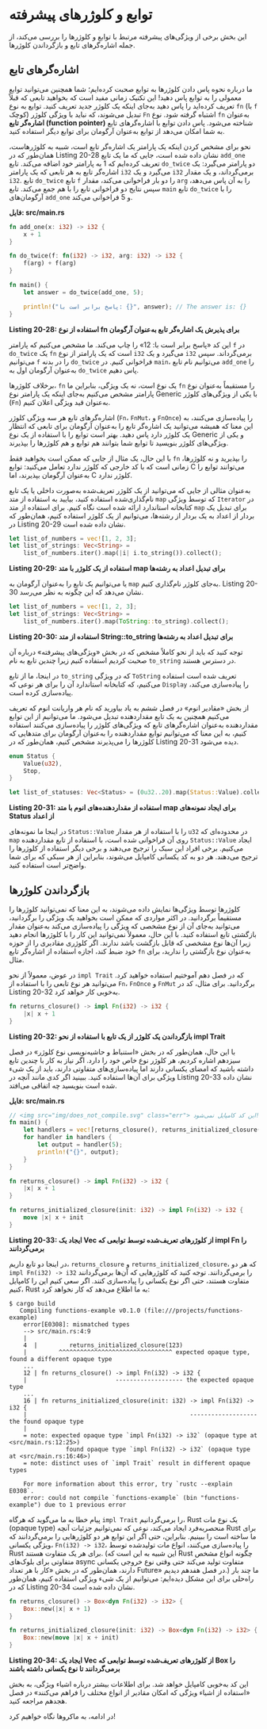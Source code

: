 # توابع و کلوژرهای پیشرفته

این بخش برخی از ویژگی‌های پیشرفته مرتبط با توابع و کلوژرها را بررسی می‌کند، از جمله اشاره‌گرهای تابع و بازگرداندن کلوژرها.

## اشاره‌گرهای تابع

ما درباره نحوه پاس دادن کلوژرها به توابع صحبت کرده‌ایم؛ شما همچنین می‌توانید توابع معمولی را به توابع پاس دهید! این تکنیک زمانی مفید است که بخواهید تابعی که قبلاً تعریف کرده‌اید را پاس دهید به‌جای اینکه یک کلوژر جدید تعریف کنید. توابع به نوع `fn` (با `f` کوچک) تبدیل می‌شوند، که نباید با ویژگی کلوژر `Fn` اشتباه گرفته شود. نوع `fn` به‌عنوان **اشاره‌گر تابع (function pointer)** شناخته می‌شود. پاس دادن توابع با اشاره‌گرهای تابع به شما امکان می‌دهد از توابع به‌عنوان آرگومان برای توابع دیگر استفاده کنید.

نحو برای مشخص کردن اینکه یک پارامتر یک اشاره‌گر تابع است، شبیه به کلوژرهاست، همان‌طور که در Listing 20-28 نشان داده شده است، جایی که ما یک تابع `add_one` تعریف کرده‌ایم که 1 به پارامتر خود اضافه می‌کند. تابع `do_twice` دو پارامتر می‌گیرد: یک اشاره‌گر تابع به هر تابعی که یک پارامتر `i32` می‌گیرد و یک `i32` برمی‌گرداند، و یک مقدار `i32`. تابع `do_twice` تابع `f` را دو بار فراخوانی می‌کند، مقدار `arg` را به آن پاس می‌دهد، سپس نتایج دو فراخوانی تابع را با هم جمع می‌کند. تابع `main` تابع `do_twice` را با آرگومان‌های `add_one` و 5 فراخوانی می‌کند.

**فایل: src/main.rs**

```rust
fn add_one(x: i32) -> i32 {
    x + 1
}

fn do_twice(f: fn(i32) -> i32, arg: i32) -> i32 {
    f(arg) + f(arg)
}

fn main() {
    let answer = do_twice(add_one, 5);

    println!("پاسخ برابر است با: {}", answer); // The answer is: {}
}
```

**Listing 20-28: استفاده از نوع fn برای پذیرش یک اشاره‌گر تابع به‌عنوان آرگومان**

این کد «پاسخ برابر است با: 12» را چاپ می‌کند. ما مشخص می‌کنیم که پارامتر `f` در `do_twice` یک `fn` است که یک پارامتر از نوع `i32` می‌گیرد و یک `i32` برمی‌گرداند. سپس می‌توانیم `f` را در بدنه `do_twice` فراخوانی کنیم. در `main`، می‌توانیم نام تابع `add_one` را به‌عنوان آرگومان اول به `do_twice` پاس دهیم.

برخلاف کلوژرها، `fn` یک نوع است، نه یک ویژگی، بنابراین ما `fn` را مستقیماً به‌عنوان نوع پارامتر مشخص می‌کنیم به‌جای اینکه یک پارامتر نوع Generic با یکی از ویژگی‌های کلوژر (`Fn`) به‌عنوان قید ویژگی اعلان کنیم.

اشاره‌گرهای تابع هر سه ویژگی کلوژر (`Fn`، `FnMut`، و `FnOnce`) را پیاده‌سازی می‌کنند، به این معنا که همیشه می‌توانید یک اشاره‌گر تابع را به‌عنوان آرگومان برای تابعی که انتظار یک کلوژر دارد پاس دهید. بهتر است توابع را با استفاده از یک نوع Generic و یکی از ویژگی‌های کلوژر بنویسید تا توابع شما بتوانند هم توابع و هم کلوژرها را بپذیرند.

با این حال، یک مثال از جایی که ممکن است بخواهید فقط `fn` را بپذیرید و نه کلوژرها، زمانی است که با کد خارجی که کلوژر ندارد تعامل می‌کنید: توابع C می‌توانند توابع را به‌عنوان آرگومان بپذیرند، اما C کلوژر ندارد.

به‌عنوان مثالی از جایی که می‌توانید از یک کلوژر تعریف‌شده به‌صورت داخلی یا یک تابع نام‌گذاری‌شده استفاده کنید، بیایید به استفاده از متد `map` که توسط ویژگی `Iterator` در کتابخانه استاندارد ارائه شده است نگاه کنیم. برای استفاده از متد `map` برای تبدیل یک بردار از اعداد به یک بردار از رشته‌ها، می‌توانیم از یک کلوژر استفاده کنیم، همان‌طور که در Listing 20-29 نشان داده شده است.

```rust
let list_of_numbers = vec![1, 2, 3];
let list_of_strings: Vec<String> =
    list_of_numbers.iter().map(|i| i.to_string()).collect();
```

**Listing 20-29: استفاده از یک کلوژر با متد map برای تبدیل اعداد به رشته‌ها**

یا می‌توانیم یک تابع را به‌عنوان آرگومان به `map` به‌جای کلوژر نام‌گذاری کنیم. Listing 20-30 نشان می‌دهد که این چگونه به نظر می‌رسد.

```rust
let list_of_numbers = vec![1, 2, 3];
let list_of_strings: Vec<String> =
    list_of_numbers.iter().map(ToString::to_string).collect();
```

**Listing 20-30: استفاده از متد String::to_string برای تبدیل اعداد به رشته‌ها**

توجه کنید که باید از نحو کاملاً مشخص که در بخش «ویژگی‌های پیشرفته» درباره آن صحبت کردیم استفاده کنیم زیرا چندین تابع به نام `to_string` در دسترس هستند.

در اینجا، ما از تابع `to_string` که در ویژگی `ToString` تعریف شده است استفاده می‌کنیم، که کتابخانه استاندارد آن را برای هر نوعی که `Display` را پیاده‌سازی می‌کند، پیاده‌سازی کرده است.

از بخش «مقادیر انوم» در فصل ششم به یاد بیاورید که نام هر واریانت انوم که تعریف می‌کنیم همچنین به یک تابع مقداردهنده تبدیل می‌شود. ما می‌توانیم از این توابع مقداردهنده به‌عنوان اشاره‌گرهای تابع که ویژگی‌های کلوژر را پیاده‌سازی می‌کنند استفاده کنیم، به این معنا که می‌توانیم توابع مقداردهنده را به‌عنوان آرگومان برای متدهایی که کلوژرها را می‌پذیرند مشخص کنیم، همان‌طور که در Listing 20-31 دیده می‌شود.

```rust
enum Status {
    Value(u32),
    Stop,
}

let list_of_statuses: Vec<Status> = (0u32..20).map(Status::Value).collect();
```

**Listing 20-31: استفاده از مقداردهنده‌های انوم با متد map برای ایجاد نمونه‌های Status از اعداد**

در اینجا ما نمونه‌های `Status::Value` را با استفاده از هر مقدار `u32` در محدوده‌ای که `map` روی آن فراخوانی شده است، با استفاده از تابع مقداردهنده `Status::Value` ایجاد می‌کنیم. برخی افراد این سبک را ترجیح می‌دهند و برخی دیگر استفاده از کلوژرها را ترجیح می‌دهند. هر دو به کد یکسانی کامپایل می‌شوند، بنابراین از هر سبکی که برای شما واضح‌تر است استفاده کنید.

## بازگرداندن کلوژرها

کلوژرها توسط ویژگی‌ها نمایش داده می‌شوند، به این معنا که نمی‌توانید کلوژرها را مستقیماً برگردانید. در اکثر مواردی که ممکن است بخواهید یک ویژگی را برگردانید، می‌توانید به‌جای آن از نوع مشخصی که ویژگی را پیاده‌سازی می‌کند به‌عنوان مقدار بازگشتی تابع استفاده کنید. با این حال، معمولاً نمی‌توانید این کار را با کلوژرها انجام دهید زیرا آن‌ها نوع مشخصی که قابل بازگشت باشد ندارند. اگر کلوژری مقادیری را از حوزه خود ضبط کند، اجازه استفاده از اشاره‌گر تابع `fn` به‌عنوان نوع بازگشتی را ندارید، برای مثال.

در عوض، معمولاً از نحو `impl Trait` که در فصل دهم آموختیم استفاده خواهید کرد. می‌توانید هر نوع تابعی را با استفاده از `Fn`، `FnOnce` و `FnMut` برگردانید. برای مثال، کد در Listing 20-32 به‌خوبی کار خواهد کرد.

```rust
fn returns_closure() -> impl Fn(i32) -> i32 {
    |x| x + 1
}
```

**Listing 20-32: بازگرداندن یک کلوژر از یک تابع با استفاده از نحو impl Trait**

با این حال، همان‌طور که در بخش «استنباط و حاشیه‌نویسی نوع کلوژر» در فصل سیزدهم اشاره کردیم، هر کلوژر نوع خاص خود را دارد. اگر نیاز به کار با چندین تابع داشته باشید که امضای یکسانی دارند اما پیاده‌سازی‌های متفاوتی دارند، باید از یک شیء ویژگی برای آن‌ها استفاده کنید. ببینید اگر کدی مانند آنچه در Listing 20-33 نشان داده شده است بنویسید چه اتفاقی می‌افتد.

**فایل: src/main.rs**

```rust
// <img src="img/does_not_compile.svg" class="err"> این کد کامپایل نمی‌شود!
fn main() {
    let handlers = vec![returns_closure(), returns_initialized_closure(123)];
    for handler in handlers {
        let output = handler(5);
        println!("{}", output);
    }
}

fn returns_closure() -> impl Fn(i32) -> i32 {
    |x| x + 1
}

fn returns_initialized_closure(init: i32) -> impl Fn(i32) -> i32 {
    move |x| x + init
}
```

**Listing 20-33: ایجاد یک Vec<T> از کلوژرهای تعریف‌شده توسط توابعی که impl Fn را برمی‌گردانند**

در اینجا دو تابع داریم، `returns_closure` و `returns_initialized_closure`، که هر دو `impl Fn(i32) -> i32` را برمی‌گردانند. توجه کنید که کلوژرهایی که آن‌ها برمی‌گردانند متفاوت هستند، حتی اگر نوع یکسانی را پیاده‌سازی کنند. اگر سعی کنیم این را کامپایل کنیم، Rust به ما اطلاع می‌دهد که کار نخواهد کرد:

```
$ cargo build
   Compiling functions-example v0.1.0 (file:///projects/functions-example)
    error[E0308]: mismatched types
    --> src/main.rs:4:9
    |
    4  |         returns_initialized_closure(123)
    |         ^^^^^^^^^^^^^^^^^^^^^^^^^^^^^^^^ expected opaque type, found a different opaque type
    ...
    12 | fn returns_closure() -> impl Fn(i32) -> i32 {
    |                         ------------------- the expected opaque type
    ...
    16 | fn returns_initialized_closure(init: i32) -> impl Fn(i32) -> i32 {
    |                                              ------------------- the found opaque type
    |
    = note: expected opaque type `impl Fn(i32) -> i32` (opaque type at <src/main.rs:12:25>)
                found opaque type `impl Fn(i32) -> i32` (opaque type at <src/main.rs:16:46>)
    = note: distinct uses of `impl Trait` result in different opaque types

    For more information about this error, try `rustc --explain E0308`.
    error: could not compile `functions-example` (bin "functions-example") due to 1 previous error
```

پیام خطا به ما می‌گوید که هرگاه `impl Trait` را برمی‌گردانیم، Rust یک نوع مات (opaque type) منحصربه‌فرد ایجاد می‌کند، نوعی که نمی‌توانیم جزئیات آنچه Rust برای ما ساخته است را ببینیم. بنابراین، حتی اگر این توابع هر دو کلوژرهایی را برمی‌گردانند که ویژگی یکسانی، `Fn(i32) -> i32`، را پیاده‌سازی می‌کنند، انواع مات تولیدشده توسط Rust برای هر یک متفاوت هستند. (این شبیه به این است که Rust چگونه انواع مشخص متفاوتی برای بلوک‌های async متفاوت تولید می‌کند حتی وقتی نوع خروجی یکسانی دارند، همان‌طور که در بخش «کار با هر تعداد Future» در فصل هفدهم دیدیم.) ما چند بار راه‌حلی برای این مشکل دیده‌ایم: می‌توانیم از یک شیء ویژگی استفاده کنیم، همان‌طور که در Listing 20-34 نشان داده شده است.

```rust
fn returns_closure() -> Box<dyn Fn(i32) -> i32> {
    Box::new(|x| x + 1)
}

fn returns_initialized_closure(init: i32) -> Box<dyn Fn(i32) -> i32> {
    Box::new(move |x| x + init)
}
```

**Listing 20-34: ایجاد یک Vec<T> از کلوژرهای تعریف‌شده توسط توابعی که Box<dyn Fn> را برمی‌گردانند تا نوع یکسانی داشته باشند**

این کد به‌خوبی کامپایل خواهد شد. برای اطلاعات بیشتر درباره اشیاء ویژگی، به بخش «استفاده از اشیاء ویژگی که امکان مقادیر از انواع مختلف را فراهم می‌کنند» در فصل هجدهم مراجعه کنید.

در ادامه، به ماکروها نگاه خواهیم کرد!